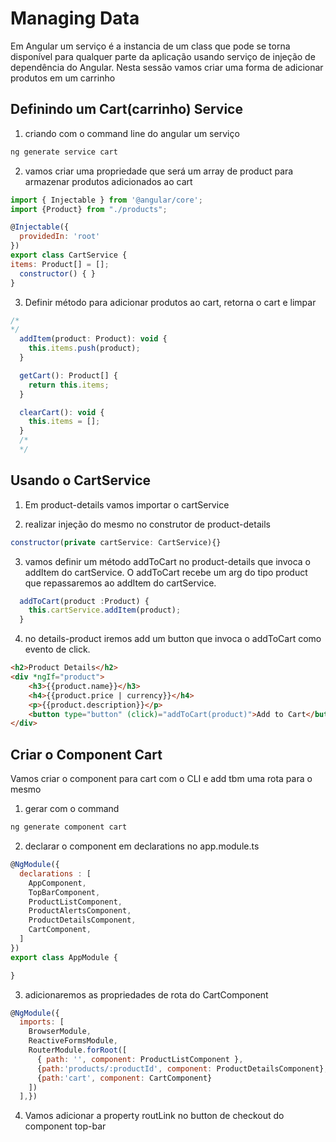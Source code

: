 # Managing Data
Em Angular um serviço é a instancia de um class que pode se torna disponível
para qualquer parte da aplicação usando serviço de injeção de dependência do
Angular. 
Nesta sessão vamos criar uma forma de adicionar produtos em um carrinho

## Definindo um Cart(carrinho) Service

1. criando com o command line do angular um serviço

~~~ bash
ng generate service cart
~~~

2. vamos criar uma propriedade que será um array de product para armazenar
produtos adicionados ao cart

~~~ javascript
import { Injectable } from '@angular/core';
import {Product} from "./products";

@Injectable({
  providedIn: 'root'
})
export class CartService {
items: Product[] = [];
  constructor() { }
}
~~~


3. Definir método para adicionar produtos ao cart, retorna o cart e limpar

~~~ javascript
/*
*/
  addItem(product: Product): void {
    this.items.push(product);
  }

  getCart(): Product[] {
    return this.items;
  }

  clearCart(): void {
    this.items = [];
  }
  /*
  */
~~~

## Usando o CartService
1. Em product-details vamos importar o cartService

2. realizar injeção do mesmo no construtor de product-details

~~~ javascript
constructor(private cartService: CartService){}
~~~

3. vamos definir um método addToCart no product-details que invoca o addItem
do cartService. O addToCart recebe um arg do tipo product que repassaremos ao 
addItem do cartService.

~~~ javascript
  addToCart(product :Product) {
    this.cartService.addItem(product);
  }
~~~

4. no details-product iremos add um button que invoca o addToCart como evento
de click.

~~~ html
<h2>Product Details</h2>
<div *ngIf="product">
    <h3>{{product.name}}</h3>
    <h4>{{product.price | currency}}</h4>
    <p>{{product.description}}</p>
    <button type="button" (click)="addToCart(product)">Add to Cart</button>
</div>

~~~


## Criar o Component Cart

Vamos criar o component para cart com o CLI e add tbm uma rota para o mesmo

1. gerar com o command
~~~ bash
ng generate component cart
~~~

2. declarar o component em declarations no app.module.ts

~~~ javascript
@NgModule({
  declarations : [
    AppComponent,
    TopBarComponent,
    ProductListComponent,
    ProductAlertsComponent,
    ProductDetailsComponent,
    CartComponent,
  ]
})
export class AppModule {

}
~~~

3. adicionaremos as propriedades de rota do CartComponent

~~~ javascript
@NgModule({
  imports: [
    BrowserModule,
    ReactiveFormsModule,
    RouterModule.forRoot([
      { path: '', component: ProductListComponent },
      {path:'products/:productId', component: ProductDetailsComponent},
      {path:'cart', component: CartComponent}
    ])
  ],})
~~~

4. Vamos adicionar a property routLink no button de checkout do component 
top-bar 

